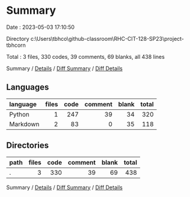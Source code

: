 # Summary

Date : 2023-05-03 17:10:50

Directory c:\\Users\\tbhco\\github-classroom\\RHC-CIT-128-SP23\\project-tbhcorn

Total : 3 files,  330 codes, 39 comments, 69 blanks, all 438 lines

Summary / [Details](details.md) / [Diff Summary](diff.md) / [Diff Details](diff-details.md)

## Languages
| language | files | code | comment | blank | total |
| :--- | ---: | ---: | ---: | ---: | ---: |
| Python | 1 | 247 | 39 | 34 | 320 |
| Markdown | 2 | 83 | 0 | 35 | 118 |

## Directories
| path | files | code | comment | blank | total |
| :--- | ---: | ---: | ---: | ---: | ---: |
| . | 3 | 330 | 39 | 69 | 438 |

Summary / [Details](details.md) / [Diff Summary](diff.md) / [Diff Details](diff-details.md)